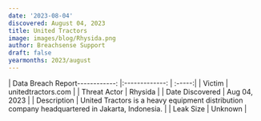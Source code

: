 ```yaml
---
date: '2023-08-04'
discovered: August 04, 2023
title: United Tractors
image: images/blog/Rhysida.png
author: Breachsense Support
draft: false
yearmonths: 2023/august
---
```


| Data Breach Report------------:     |:-------------:    | :-----:|
| Victim      | unitedtractors.com      | 
| Threat Actor      | Rhysida      | 
| Date Discovered      | Aug 04, 2023      | 
| Description      | United Tractors is a heavy equipment distribution company headquartered in Jakarta, Indonesia.      | 
| Leak Size      | Unknown      | 

